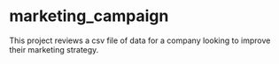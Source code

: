 # marketing_campaign
This project reviews a csv file of data for a company looking to improve their marketing strategy. 
